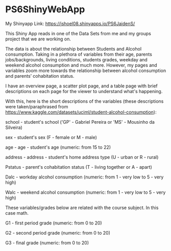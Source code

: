# PS6ShinyWebApp

My Shinyapp Link: https://jshoel08.shinyapps.io/PS6JaidenS/

This Shiny App reads in one of the Data Sets from me and my groups project that we are working on.

The data is about the relationship between Students and Alcohol consumption. Taking in a plethora of variables from their age, parents jobs/backgrounds, living conditions, students grades, weekday and weekend alcohol consumption and much more. However, my pages and variables zoom more towards the relationship between alcohol consumption and parents’ cohabitation status.

I have an overview page, a scatter plot page, and a table page with brief descriptions on each page for the viewer to understand what's happening.

With this, here is the short descriptions of the variables (these descriptions were taken/paraphrased from https://www.kaggle.com/datasets/uciml/student-alcohol-consumption):

school - student's school ('GP' - Gabriel Pereira or 'MS' - Mousinho da Silveira)

sex - student's sex (F - female or M - male)

age - age - student's age (numeric: from 15 to 22)

address - address - student's home address type (U - urban or R - rural)

Pstatus - parent's cohabitation status (T - living together or A - apart)

Dalc - workday alcohol consumption (numeric: from 1 - very low to 5 - very high)

Walc - weekend alcohol consumption (numeric: from 1 - very low to 5 - very high)

These variables/grades below are related with the course subject. In this case math.

G1 - first period grade (numeric: from 0 to 20)

G2 - second period grade (numeric: from 0 to 20)

G3 - final grade (numeric: from 0 to 20)
